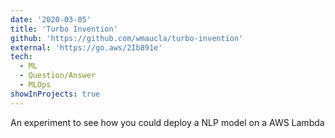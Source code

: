 ```yaml
---
date: '2020-03-05'
title: 'Turbo Invention'
github: 'https://github.com/wmaucla/turbo-invention'
external: 'https://go.aws/2Ib891e'
tech:
  - ML
  - Question/Answer
  - MLOps
showInProjects: true
---
```


An experiment to see how you could deploy a NLP model on a AWS Lambda
